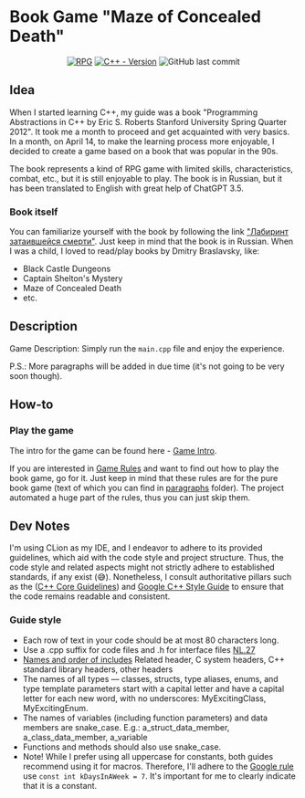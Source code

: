 # Book Game "Maze of Concealed Death"

<div align="center">
  
[![RPG](https://img.shields.io/badge/Book-Game-yellow.svg?logo=data:image/svg%2bxml;base64,PHN2ZyB4bWxucz0iaHR0cDovL3d3dy53My5vcmcvMjAwMC9zdmciIHZlcnNpb249IjEiIHdpZHRoPSI2MDAiIGhlaWdodD0iNjAwIj48cGF0aCBkPSJNMTI5IDExMWMtNTUgNC05MyA2Ni05MyA3OEwwIDM5OGMtMiA3MCAzNiA5MiA2OSA5MWgxYzc5IDAgODctNTcgMTMwLTEyOGgyMDFjNDMgNzEgNTAgMTI4IDEyOSAxMjhoMWMzMyAxIDcxLTIxIDY5LTkxbC0zNi0yMDljMC0xMi00MC03OC05OC03OGgtMTBjLTYzIDAtOTIgMzUtOTIgNDJIMjM2YzAtNy0yOS00Mi05Mi00MmgtMTV6IiBmaWxsPSIjZmZmIi8+PC9zdmc+)]()
[![C++ - Version](https://img.shields.io/badge/C++-17-blue.svg?style=flat&logo=c%2B%2B)](https://en.cppreference.com/w/cpp/compiler_support/20)
![GitHub last commit](https://img.shields.io/github/last-commit/nalifanova/book-game?display_timestamp=author&style=flat&logo=github)


</div>

## Idea
When I started learning C++, my guide was a book "Programming 
Abstractions in C++ by Eric S. Roberts Stanford University Spring Quarter 2012".
It took me a month to proceed and get acquainted with very basics. In a month,
on April 14, to make the learning process more enjoyable, I decided to create a 
game based on a book that was popular in the 90s. 

The book represents a kind of RPG game with limited skills, characteristics, 
combat, etc., but it is still enjoyable to play. The book is in Russian, but it
has been translated to English with great help of ChatGPT 3.5.

### Book itself
You can familiarize yourself with the book by following the link
["Лабиринт затаившейся смерти"](https://avidreaders.ru/read-book/labirint-zataivsheysya-smerti-kniga-igra.html).
Just keep in mind that the book is in Russian.
When I was a child, I loved to read/play books by Dmitry Braslavsky, like:
- Black Castle Dungeons
- Captain Shelton's Mystery
- Maze of Concealed Death
- etc.

## Description
Game Description: Simply run the `main.cpp` file and enjoy the experience.

P.S.: More paragraphs will be added in due time (it's not going to be 
very soon though).

## How-to 

### Play the game

The intro for the game can be found here - [Game Intro](GAMEINTRO.md).

If you are interested in [Game Rules](GAMERULES) and want to find out how to 
play the book game, go for it. Just keep in mind that these rules are for the 
pure book game (text of which you can find in [paragraphs](data/paragraphs) 
folder). 
The project automated a huge part of the rules, thus you can just skip them.


## Dev Notes
I'm using CLion as my IDE, and I endeavor to adhere to its provided guidelines, 
which aid with the code style and project structure. Thus, the code style and 
related aspects might not strictly adhere to established standards, if any 
exist (😅).
Nonetheless, I consult authoritative pillars such as the
([C++ Core Guidelines](https://isocpp.github.io/CppCoreGuidelines/CppCoreGuidelines.html)) 
and
[Google C++ Style Guide](https://google.github.io/styleguide/cppguide.html) 
to ensure that the code remains readable and consistent.


### Guide style
* Each row of text in your code should be at most 80 characters long.
* Use a .cpp suffix for code files and .h for interface files 
  [NL.27](https://isocpp.github.io/CppCoreGuidelines/CppCoreGuidelines.html#Rl-file-suffix)
* [Names and order of includes](https://google.github.io/styleguide/cppguide.html#Names_and_Order_of_Includes)
  Related header, C system headers, C++ standard library headers, other headers
* The names of all types — classes, structs, type aliases, enums, and type
  template parameters start with a capital letter and have a capital letter
  for each new word, with no underscores: MyExcitingClass, MyExcitingEnum.
* The names of variables (including function parameters) and data members are
  snake_case. E.g.: a_struct_data_member, a_class_data_member, a_variable
* Functions and methods should also use snake_case.
* Note! While I prefer using all uppercase for constants, both guides recommend 
  using it for macros. Therefore, I'll adhere to the 
  [Google rule](https://google.github.io/styleguide/cppguide.html#Constant_Names)
  use `const int kDaysInAWeek = 7`. It's important for me to clearly indicate 
  that it is a constant.
